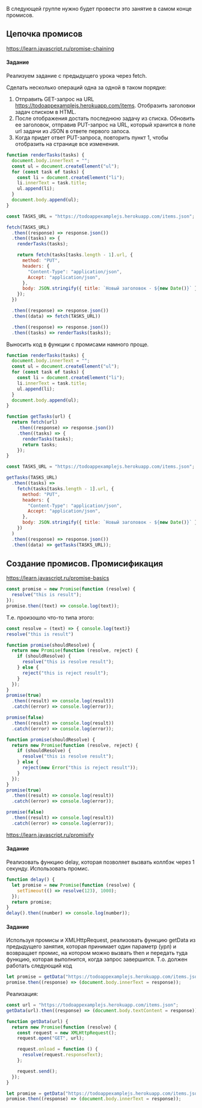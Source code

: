 В следующей группе нужно будет провести это занятие в самом конце промисов.

## Цепочка промисов

https://learn.javascript.ru/promise-chaining

#### Задание

Реализуем задание с предыдущего урока через fetch.

Сделать несколько операций одна за одной в таком порядке:

1. Отправить GET-запрос на URL https://todoappexamplejs.herokuapp.com/items. Отобразить заголовки задач списком в HTML.
2. После отображения достать последнюю задачу из списка. Обновить ее заголовок, отправив PUT-запрос на URL, который хранится в поле url задачи из JSON в ответе первого запоса.
3. Когда придет ответ PUT-запроса, повторить пункт 1, чтобы отобразить на странице все изменения.

```js
function renderTasks(tasks) {
  document.body.innerText = "";
  const ul = document.createElement("ul");
  for (const task of tasks) {
    const li = document.createElement("li");
    li.innerText = task.title;
    ul.append(li);
  }
  document.body.append(ul);
}

const TASKS_URL = "https://todoappexamplejs.herokuapp.com/items.json";

fetch(TASKS_URL)
  .then((response) => response.json())
  .then((tasks) => {
    renderTasks(tasks);

    return fetch(tasks[tasks.length - 1].url, {
      method: "PUT",
      headers: {
        "Content-Type": "application/json",
        Accept: "application/json",
      },
      body: JSON.stringify({ title: `Новый заголовок - ${new Date()}` }),
    });
  })

  .then((response) => response.json())
  .then((data) => fetch(TASKS_URL))

  .then((response) => response.json())
  .then((tasks) => renderTasks(tasks));
```

Выносить код в функции с промисами намного проще.

```js
function renderTasks(tasks) {
  document.body.innerText = "";
  const ul = document.createElement("ul");
  for (const task of tasks) {
    const li = document.createElement("li");
    li.innerText = task.title;
    ul.append(li);
  }
  document.body.append(ul);
}

function getTasks(url) {
  return fetch(url)
    .then((response) => response.json())
    .then((tasks) => {
      renderTasks(tasks);
      return tasks;
    });
}

const TASKS_URL = "https://todoappexamplejs.herokuapp.com/items.json";

getTasks(TASKS_URL)
  .then((tasks) =>
    fetch(tasks[tasks.length - 1].url, {
      method: "PUT",
      headers: {
        "Content-Type": "application/json",
        Accept: "application/json",
      },
      body: JSON.stringify({ title: `Новый заголовок - ${new Date()}` }),
    })
  )
  .then((response) => response.json())
  .then((data) => getTasks(TASKS_URL));
```

## Создание промисов. Промисификация

https://learn.javascript.ru/promise-basics

```js
const promise = new Promise(function (resolve) {
  resolve("this is result");
});
promise.then((text) => console.log(text));
```

Т.е. произошло что-то типа этого:

```js
const resolve = (text) => { console.log(text)}
resolve("this is result")
```

```js
function promise(shouldResolve) {
  return new Promise(function (resolve, reject) {
    if (shouldResolve) {
      resolve("this is resolve result");
    } else {
      reject("this is reject result");
    }
  });
}
promise(true)
  .then((result) => console.log(result))
  .catch((error) => console.log(error));

promise(false)
  .then((result) => console.log(result))
  .catch((error) => console.log(error));
```

```js
function promise(shouldResolve) {
  return new Promise(function (resolve, reject) {
    if (shouldResolve) {
      resolve("this is resolve result");
    } else {
      reject(new Error("this is reject result"));
    }
  });
}
promise(true)
  .then((result) => console.log(result))
  .catch((error) => console.log(error));

promise(false)
  .then((result) => console.log(result))
  .catch((error) => console.log(error));
```

https://learn.javascript.ru/promisify

#### Задание

Реализовать функцию delay, которая позволяет вызвать коллбэк через 1 секунду. Использовать промис.

```js
function delay() {
  let promise = new Promise(function (resolve) {
    setTimeout(() => resolve(123), 1000);
  });
  return promise;
}
delay().then((number) => console.log(number));
```

#### Задание

Используя промисы и XMLHttpRequest, реализовать функцию getData из предыдущего занятия, которая принимает один параметр (урл) и возвращает промис, на котором можно вызвать then и передать туда функцию, которая выполнится, когда запрос завершится. Т.о. должен работать следующий код

```js
let promise = getData("https://todoappexamplejs.herokuapp.com/items.json");
promise.then((response) => (document.body.innerText = response));
```

Реализация:

```js
const url = "https://todoappexamplejs.herokuapp.com/items.json";
getData(url).then((response) => (document.body.textContent = response));

function getData(url) {
  return new Promise(function (resolve) {
    const request = new XMLHttpRequest();
    request.open("GET", url);

    request.onload = function () {
      resolve(request.responseText);
    };

    request.send();
  });
}

let promise = getData("https://todoappexamplejs.herokuapp.com/items.json");
promise.then((response) => (document.body.innerText = response));
```
